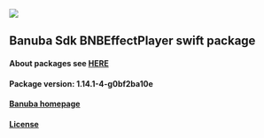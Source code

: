 [![](https://www.banuba.com/hubfs/Banuba_November2018/Images/Banuba%20SDK.png)](https://docs.banuba.com/face-ar-sdk-v1/ios/ios_overview)

## Banuba Sdk BNBEffectPlayer swift package

#### About packages see [HERE](https://docs.banuba.com/face-ar-sdk-v1/ios/ios_packages)

#### Package version: **1.14.1-4-g0bf2ba10e**

#### **[Banuba homepage](https://banuba.com)**

#### **[License](https://www.banuba.com/terms)**
